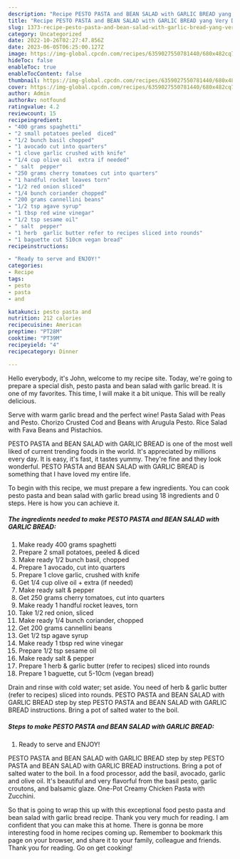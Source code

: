 ```yaml
---
description: "Recipe PESTO PASTA and BEAN SALAD with GARLIC BREAD yang Very Delicious"
title: "Recipe PESTO PASTA and BEAN SALAD with GARLIC BREAD yang Very Delicious"
slug: 1373-recipe-pesto-pasta-and-bean-salad-with-garlic-bread-yang-very-delicious
category: Uncategorized
date: 2022-10-26T02:27:47.856Z
date: 2023-06-05T06:25:00.127Z
image: https://img-global.cpcdn.com/recipes/6359027550781440/680x482cq70/pesto-pasta-and-bean-salad-with-garlic-bread-recipe-main-photo.jpg
hideToc: false
enableToc: true
enableTocContent: false
thumbnail: https://img-global.cpcdn.com/recipes/6359027550781440/680x482cq70/pesto-pasta-and-bean-salad-with-garlic-bread-recipe-main-photo.jpg
cover: https://img-global.cpcdn.com/recipes/6359027550781440/680x482cq70/pesto-pasta-and-bean-salad-with-garlic-bread-recipe-main-photo.jpg
author: Admin
authorAv: notfound
ratingvalue: 4.2
reviewcount: 15
recipeingredient:
- "400 grams spaghetti"
- "2 small potatoes peeled  diced"
- "1/2 bunch basil chopped"
- "1 avocado cut into quarters"
- "1 clove garlic crushed with knife"
- "1/4 cup olive oil  extra if needed"
- " salt  pepper"
- "250 grams cherry tomatoes cut into quarters"
- "1 handful rocket leaves torn"
- "1/2 red onion sliced"
- "1/4 bunch coriander chopped"
- "200 grams cannellini beans"
- "1/2 tsp agave syrup"
- "1 tbsp red wine vinegar"
- "1/2 tsp sesame oil"
- " salt  pepper"
- "1 herb  garlic butter refer to recipes sliced into rounds"
- "1 baguette cut 510cm vegan bread"
recipeinstructions:

- "Ready to serve and ENJOY!"
categories:
- Recipe
tags:
- pesto
- pasta
- and

katakunci: pesto pasta and 
nutrition: 212 calories
recipecuisine: American
preptime: "PT28M"
cooktime: "PT39M"
recipeyield: "4"
recipecategory: Dinner

---
```



Hello everybody, it's John, welcome to my recipe site. Today, we're going to prepare a special dish, pesto pasta and bean salad with garlic bread. It is one of my favorites. This time, I will make it a bit unique. This will be really delicious.

Serve with warm garlic bread and the perfect wine! Pasta Salad with Peas and Pesto. Chorizo Crusted Cod and Beans with Arugula Pesto. Rice Salad with Fava Beans and Pistachios.

PESTO PASTA and BEAN SALAD with GARLIC BREAD is one of the most well liked of current trending foods in the world. It's appreciated by millions every day. It is easy, it's fast, it tastes yummy. They're fine and they look wonderful. PESTO PASTA and BEAN SALAD with GARLIC BREAD is something that I have loved my entire life.


To begin with this recipe, we must prepare a few ingredients. You can cook pesto pasta and bean salad with garlic bread using 18 ingredients and 0 steps. Here is how you can achieve it.

<!--inarticleads1-->

##### The ingredients needed to make PESTO PASTA and BEAN SALAD with GARLIC BREAD:

1. Make ready 400 grams spaghetti
1. Prepare 2 small potatoes, peeled &amp; diced
1. Make ready 1/2 bunch basil, chopped
1. Prepare 1 avocado, cut into quarters
1. Prepare 1 clove garlic, crushed with knife
1. Get 1/4 cup olive oil + extra (if needed)
1. Make ready  salt &amp; pepper
1. Get 250 grams cherry tomatoes, cut into quarters
1. Make ready 1 handful rocket leaves, torn
1. Take 1/2 red onion, sliced
1. Make ready 1/4 bunch coriander, chopped
1. Get 200 grams cannellini beans
1. Get 1/2 tsp agave syrup
1. Make ready 1 tbsp red wine vinegar
1. Prepare 1/2 tsp sesame oil
1. Make ready  salt &amp; pepper
1. Prepare 1 herb &amp; garlic butter (refer to recipes) sliced into rounds
1. Prepare 1 baguette, cut 5-10cm (vegan bread)


Drain and rinse with cold water; set aside. You need of herb &amp; garlic butter (refer to recipes) sliced into rounds. PESTO PASTA and BEAN SALAD with GARLIC BREAD step by step PESTO PASTA and BEAN SALAD with GARLIC BREAD instructions. Bring a pot of salted water to the boil. 

<!--inarticleads2-->

##### Steps to make PESTO PASTA and BEAN SALAD with GARLIC BREAD:


1. Ready to serve and ENJOY!

PESTO PASTA and BEAN SALAD with GARLIC BREAD step by step PESTO PASTA and BEAN SALAD with GARLIC BREAD instructions. Bring a pot of salted water to the boil. In a food processor, add the basil, avocado, garlic and olive oil. It&#39;s beautiful and very flavorful from the basil pesto, garlic croutons, and balsamic glaze. One-Pot Creamy Chicken Pasta with Zucchini. 

So that is going to wrap this up with this exceptional food pesto pasta and bean salad with garlic bread recipe. Thank you very much for reading. I am confident that you can make this at home. There is gonna be more interesting food in home recipes coming up. Remember to bookmark this page on your browser, and share it to your family, colleague and friends. Thank you for reading. Go on get cooking!
